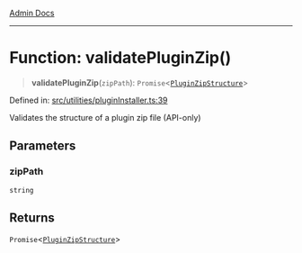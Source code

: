 [Admin Docs](/)

***

# Function: validatePluginZip()

> **validatePluginZip**(`zipPath`): `Promise`\<[`PluginZipStructure`](../interfaces/PluginZipStructure.md)\>

Defined in: [src/utilities/pluginInstaller.ts:39](https://github.com/Sourya07/talawa-api/blob/aac5f782223414da32542752c1be099f0b872196/src/utilities/pluginInstaller.ts#L39)

Validates the structure of a plugin zip file (API-only)

## Parameters

### zipPath

`string`

## Returns

`Promise`\<[`PluginZipStructure`](../interfaces/PluginZipStructure.md)\>
